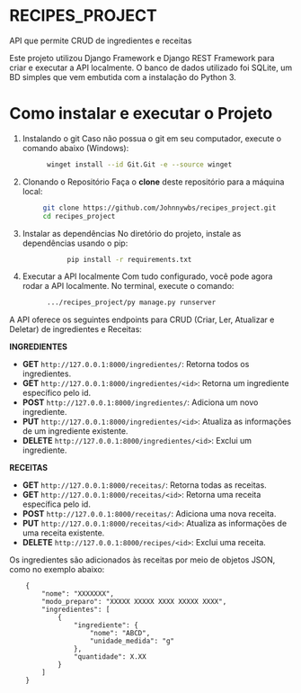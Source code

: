 # RECIPES_PROJECT
API que permite CRUD de ingredientes e receitas


Este projeto utilizou Django Framework e Django REST Framework para criar e executar a API localmente. O banco de dados utilizado foi SQLite, um BD simples que vem embutida com a instalação do Python 3.

# Como instalar e executar o Projeto
1. Instalando o git
   Caso não possua o git em seu computador, execute o comando abaixo (Windows):
    ```bash
          winget install --id Git.Git -e --source winget
    
2. Clonando o Repositório
   Faça o **clone** deste repositório para a máquina local:
    ```bash
         git clone https://github.com/Johnnywbs/recipes_project.git
         cd recipes_project

3. Instalar as dependências
   No diretório do projeto, instale as dependências usando o pip:
   ```bash
              pip install -r requirements.txt

4. Executar a API localmente
  Com tudo configurado, você pode agora rodar a API localmente. No terminal, execute o comando:
   ```bash
         .../recipes_project/py manage.py runserver
   
A API oferece os seguintes endpoints para CRUD (Criar, Ler, Atualizar e Deletar) de ingredientes e Receitas:

**INGREDIENTES**
- **GET** `http://127.0.0.1:8000/ingredientes/`: Retorna todos os ingredientes.
- **GET** `http://127.0.0.1:8000/ingredientes/<id>`: Retorna um ingrediente específico pelo id.
- **POST** `http://127.0.0.1:8000/ingredientes/`: Adiciona um novo ingrediente.
- **PUT** `http://127.0.0.1:8000/ingredientes/<id>`: Atualiza as informações de um ingrediente existente.
- **DELETE** `http://127.0.0.1:8000/ingredientes/<id>`: Exclui um ingrediente.

**RECEITAS**
- **GET** `http://127.0.0.1:8000/receitas/`: Retorna todas as receitas.
- **GET** `http://127.0.0.1:8000/receitas/<id>`: Retorna uma receita específica pelo id.
- **POST** `http://127.0.0.1:8000/receitas/`: Adiciona uma nova receita.
- **PUT** `http://127.0.0.1:8000/receitas/<id>`: Atualiza as informações de uma receita existente.
- **DELETE** `http://127.0.0.1:8000/recipes/<id>`: Exclui uma receita.

Os ingredientes são adicionados às receitas por meio de objetos JSON, como no exemplo abaixo:
```code
    {
        "nome": "XXXXXXX",
        "modo_preparo": "XXXXX XXXXX XXXX XXXXX XXXX",
        "ingredientes": [
            {
                "ingrediente": {
                    "nome": "ABCD",
                    "unidade_medida": "g"
                },
                "quantidade": X.XX
            }
        ]
    }
